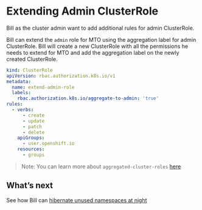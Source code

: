 # Extending Admin ClusterRole

Bill as the cluster admin want to add additional rules for admin ClusterRole.

Bill can extend the `admin` role for MTO using the aggregation label for admin ClusterRole. Bill will create a new ClusterRole with all the permissions he needs to extend for MTO and add the aggregation label on the newly created ClusterRole.

```yaml
kind: ClusterRole
apiVersion: rbac.authorization.k8s.io/v1
metadata:
  name: extend-admin-role
  labels:
    rbac.authorization.k8s.io/aggregate-to-admin: 'true'
rules:
  - verbs:
      - create
      - update
      - patch
      - delete
    apiGroups:
      - user.openshift.io
    resources:
      - groups
```

> Note: You can learn more about `aggregated-cluster-roles` [here](https://kubernetes.io/docs/reference/access-authn-authz/rbac/#aggregated-clusterroles)

## What’s next

See how Bill can [hibernate unused namespaces at night](./hibernation.md)
